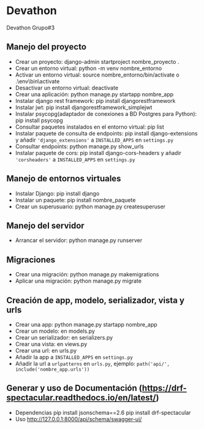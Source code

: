 # Devathon

Devathon Grupo#3

## Manejo del proyecto

- Crear un proyecto: django-admin startproject nombre_proyecto .
- Crear un entorno virtual: python -m venv nombre_entorno
- Activar un entorno virtual: source nombre_entorno/bin/activate o .\env\bin\activate
- Desactivar un entorno virtual: deactivate
- Crear una aplicación: python manage.py startapp nombre_app
- Instalar django rest framework: pip install djangorestframework
- Instalar jwt: pip install djangorestframework_simplejwt
- Instalar psycopg(adaptador de conexiones a BD Postgres para Python): pip install psycopg
- Consultar paquetes instalados en el entorno virtual: pip list
- Instalar paquete de consulta de endpoints: pip install django-extensions y añadir `'django_extensions'` a `INSTALLED_APPS` en `settings.py`
- Consultar endpoints: python manage.py show_urls
- Instalar paquete de cors: pip install django-cors-headers y añadir `'corsheaders'` a `INSTALLED_APPS` en `settings.py`

## Manejo de entornos virtuales

- Instalar Django: pip install django
- Instalar un paquete: pip install nombre_paquete
- Crear un superusuario: python manage.py createsuperuser

## Manejo del servidor

- Arrancar el servidor: python manage.py runserver

## Migraciones

- Crear una migración: python manage.py makemigrations
- Aplicar una migración: python manage.py migrate

## Creación de app, modelo, serializador, vista y urls

- Crear una app: python manage.py startapp nombre_app
- Crear un modelo: en models.py
- Crear un serializador: en serializers.py
- Crear una vista: en views.py
- Crear una url: en urls.py
- Añadir la app a `INSTALLED_APPS` en `settings.py`
- Añadir la url a `urlpatterns` en `urls.py`, ejemplo: `path('api/', include('nombre_app.urls'))`

## Generar y uso de Documentación (https://drf-spectacular.readthedocs.io/en/latest/)

- Dependencias
  pip install jsonschema==2.6
  pip install drf-spectacular
- Uso
  http://127.0.0.1:8000/api/schema/swagger-ui/
